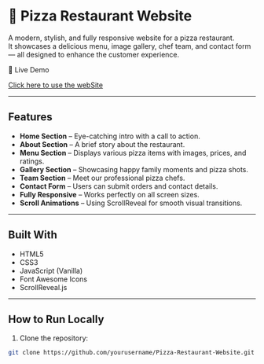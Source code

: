 # 🍕 Pizza Restaurant Website

A modern, stylish, and fully responsive website for a pizza restaurant.  
It showcases a delicious menu, image gallery, chef team, and contact form — all designed to enhance the customer experience.

🔗 Live Demo

[Click here to use the webSite]( https://ranaa-mahmoud.github.io/WebSite-Pizza-Restaurant/)

---

## Features

-  **Home Section** – Eye-catching intro with a call to action.
-  **About Section** – A brief story about the restaurant.
-  **Menu Section** – Displays various pizza items with images, prices, and ratings.
-  **Gallery Section** – Showcasing happy family moments and pizza shots.
-  **Team Section** – Meet our professional pizza chefs.
-  **Contact Form** – Users can submit orders and contact details.
-  **Fully Responsive** – Works perfectly on all screen sizes.
-  **Scroll Animations** – Using ScrollReveal for smooth visual transitions.
---
 ## Built With

- HTML5
- CSS3
- JavaScript (Vanilla)
- Font Awesome Icons
- ScrollReveal.js

---
## How to Run Locally

1. Clone the repository:
```bash
git clone https://github.com/yourusername/Pizza-Restaurant-Website.git


